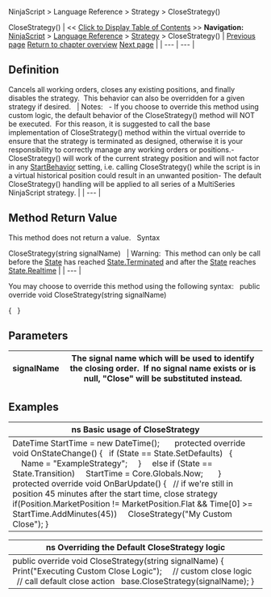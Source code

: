 ﻿
NinjaScript > Language Reference > Strategy > CloseStrategy()

CloseStrategy()
| << [Click to Display Table of Contents](closestrategy.md) >> **Navigation:**     [NinjaScript](ninjascript-1.md) > [Language Reference](language_reference_wip-1.md) > [Strategy](strategy-1.md) > CloseStrategy() | [Previous page](chartindicators-1.md) [Return to chapter overview](strategy-1.md) [Next page](connectionlosshandling-1.md) |
| --- | --- |
## Definition
Cancels all working orders, closes any existing positions, and finally disables the strategy.  This behavior can also be overridden for a given strategy if desired.
 
| Notes:   - If you choose to override this method using custom logic, the default behavior of the CloseStrategy() method will NOT be executed.  For this reason, it is suggested to call the base implementation of CloseStrategy() method within the virtual override to ensure that the strategy is terminated as designed, otherwise it is your responsibility to correctly manage any working orders or positions.- CloseStrategy() will work of the current strategy position and will not factor in any [StartBehavior](startbehavior-1.md) setting, i.e. calling CloseStrategy() while the script is in a virtual historical position could result in an unwanted position- The default CloseStrategy() handling will be applied to all series of a MultiSeries NinjaScript strategy. |
| --- |

## Method Return Value
This method does not return a value.
 
Syntax  

CloseStrategy(string signalName)
 
| Warning:  This method can only be call before the [State](state-1.md) has reached [State.Terminated](state-1.md) and after the [State](state-1.md) reaches [State.Realtime](state-1.md) |
| --- |

You may choose to override this method using the following syntax:
 
public override void CloseStrategy(string signalName)  

{
 
}

## Parameters
| signalName | The signal name which will be used to identify the closing order.  If no signal name exists or is null, "Close" will be substituted instead. |
| --- | --- |

## 
## 
## 
## Examples
| ns Basic usage of CloseStrategy |
| --- |
| DateTime StartTime = new DateTime();       protected override void OnStateChange() {    if (State == State.SetDefaults)    {                  Name = "ExampleStrategy";       }        else if (State == State.Transition)      StartTime = Core.Globals.Now;       }      protected override void OnBarUpdate() {    // if we're still in position 45 minutes after the start time, close strategy    if(Position.MarketPosition != MarketPosition.Flat && Time[0] >= StartTime.AddMinutes(45))      CloseStrategy("My Custom Close"); } |

| ns Overriding the Default CloseStrategy logic |
| --- |
| public override void CloseStrategy(string signalName) {    Print("Executing Custom Close Logic");      // custom close logic        // call default close action    base.CloseStrategy(signalName); } |
